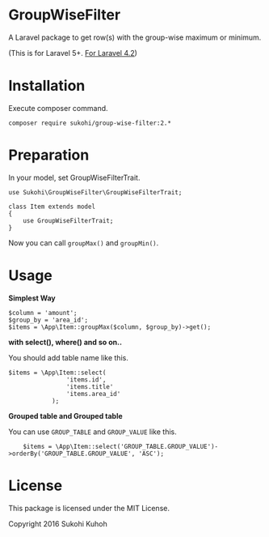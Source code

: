# GroupWiseFilter
A Laravel package to get row(s) with the group-wise maximum or minimum.

(This is for Laravel 5+. [For Laravel 4.2](https://github.com/SUKOHI/GroupWiseFilter/tree/1.0))

# Installation

Execute composer command.

    composer require sukohi/group-wise-filter:2.*

# Preparation

In your model, set GroupWiseFilterTrait.

    use Sukohi\GroupWiseFilter\GroupWiseFilterTrait;
    
    class Item extends model
    {
        use GroupWiseFilterTrait;
    }

Now you can call `groupMax()` and `groupMin()`.

# Usage

**Simplest Way**  

    $column = 'amount';
    $group_by = 'area_id';
    $items = \App\Item::groupMax($column, $group_by)->get();

**with select(), where() and so on..**  

You should add table name like this.

    $items = \App\Item::select(
                    'items.id',
                    'items.title'
                    'items.area_id'
                );
                
**Grouped table and Grouped table**

You can use `GROUP_TABLE` and `GROUP_VALUE` like this.

		$items = \App\Item::select('GROUP_TABLE.GROUP_VALUE')->orderBy('GROUP_TABLE.GROUP_VALUE', 'ASC');

License
====
This package is licensed under the MIT License.

Copyright 2016 Sukohi Kuhoh